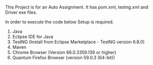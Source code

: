 

This Project is for an Auto Assignment. It has pom.xml, testng.xml and Driver exe files.

In order to execute the code below Setup is required.

1. Java
2. Eclipse IDE for Java
3. TestNG (Install from Eclipse Marketplace - TestNG version 6.8.0)
4. Maven
5. Chrome Browser (Version 66.0.3359.139 or higher) 
6. Quantum Firefox Browser (version 59.0.3 (64-bit))